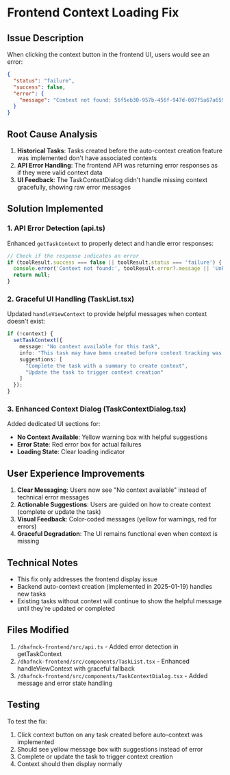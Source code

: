 # Frontend Context Loading Fix

## Issue Description
When clicking the context button in the frontend UI, users would see an error:
```json
{
  "status": "failure",
  "success": false,
  "error": {
    "message": "Context not found: 56f5eb30-957b-456f-947d-007f5a67a659"
  }
}
```

## Root Cause Analysis
1. **Historical Tasks**: Tasks created before the auto-context creation feature was implemented don't have associated contexts
2. **API Error Handling**: The frontend API was returning error responses as if they were valid context data
3. **UI Feedback**: The TaskContextDialog didn't handle missing context gracefully, showing raw error messages

## Solution Implemented

### 1. API Error Detection (api.ts)
Enhanced `getTaskContext` to properly detect and handle error responses:
```typescript
// Check if the response indicates an error
if (toolResult.success === false || toolResult.status === 'failure') {
  console.error('Context not found:', toolResult.error?.message || 'Unknown error');
  return null;
}
```

### 2. Graceful UI Handling (TaskList.tsx)
Updated `handleViewContext` to provide helpful messages when context doesn't exist:
```typescript
if (!context) {
  setTaskContext({
    message: "No context available for this task",
    info: "This task may have been created before context tracking was enabled...",
    suggestions: [
      "Complete the task with a summary to create context",
      "Update the task to trigger context creation"
    ]
  });
}
```

### 3. Enhanced Context Dialog (TaskContextDialog.tsx)
Added dedicated UI sections for:
- **No Context Available**: Yellow warning box with helpful suggestions
- **Error State**: Red error box for actual failures
- **Loading State**: Clear loading indicator

## User Experience Improvements
1. **Clear Messaging**: Users now see "No context available" instead of technical error messages
2. **Actionable Suggestions**: Users are guided on how to create context (complete or update the task)
3. **Visual Feedback**: Color-coded messages (yellow for warnings, red for errors)
4. **Graceful Degradation**: The UI remains functional even when context is missing

## Technical Notes
- This fix only addresses the frontend display issue
- Backend auto-context creation (implemented in 2025-01-19) handles new tasks
- Existing tasks without context will continue to show the helpful message until they're updated or completed

## Files Modified
1. `/dhafnck-frontend/src/api.ts` - Added error detection in getTaskContext
2. `/dhafnck-frontend/src/components/TaskList.tsx` - Enhanced handleViewContext with graceful fallback
3. `/dhafnck-frontend/src/components/TaskContextDialog.tsx` - Added message and error state handling

## Testing
To test the fix:
1. Click context button on any task created before auto-context was implemented
2. Should see yellow message box with suggestions instead of error
3. Complete or update the task to trigger context creation
4. Context should then display normally